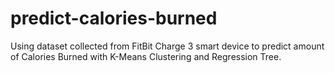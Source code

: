 # predict-calories-burned
Using dataset collected from FitBit Charge 3 smart device to predict amount of Calories Burned with K-Means Clustering and Regression Tree.
